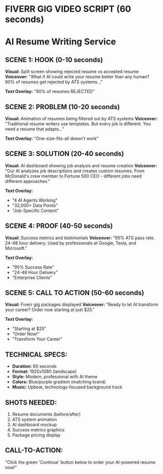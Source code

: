 
# FIVERR GIG VIDEO SCRIPT (60 seconds)
# AI Resume Writing Service

## SCENE 1: HOOK (0-10 seconds)
**Visual:** Split screen showing rejected resume vs accepted resume
**Voiceover:** "What if AI could write your resume better than any human? 90% of resumes get rejected by ATS systems..."

**Text Overlay:** "90% of resumes REJECTED"

## SCENE 2: PROBLEM (10-20 seconds) 
**Visual:** Animation of resumes being filtered out by ATS systems
**Voiceover:** "Traditional resume writers use templates. But every job is different. You need a resume that adapts..."

**Text Overlay:** "One-size-fits-all doesn't work"

## SCENE 3: SOLUTION (20-40 seconds)
**Visual:** AI dashboard showing job analysis and resume creation
**Voiceover:** "Our AI analyzes job descriptions and creates custom resumes. From McDonald's crew member to Fortune 500 CEO - different jobs need different approaches."

**Text Overlay:** 
- "4 AI Agents Working"
- "32,000+ Data Points" 
- "Job-Specific Content"

## SCENE 4: PROOF (40-50 seconds)
**Visual:** Success metrics and testimonials
**Voiceover:** "95% ATS pass rate. 24-48 hour delivery. Used by professionals at Google, Tesla, and Microsoft."

**Text Overlay:**
- "95% Success Rate"
- "24-48 Hour Delivery"
- "Enterprise Clients"

## SCENE 5: CALL TO ACTION (50-60 seconds)
**Visual:** Fiverr gig packages displayed
**Voiceover:** "Ready to let AI transform your career? Order now starting at just $25."

**Text Overlay:** 
- "Starting at $25"
- "Order Now!"
- "Transform Your Career"

## TECHNICAL SPECS:
- **Duration:** 60 seconds
- **Format:** 1920x1080 (landscape)
- **Style:** Modern, professional with AI theme
- **Colors:** Blue/purple gradient (matching brand)
- **Music:** Upbeat, technology-focused background track

## SHOTS NEEDED:
1. Resume documents (before/after)
2. ATS system animation
3. AI dashboard mockup
4. Success metrics graphics
5. Package pricing display

## CALL-TO-ACTION:
"Click the green 'Continue' button below to order your AI-powered resume now!"
